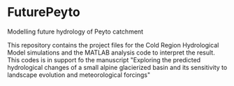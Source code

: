 # FuturePeyto
Modelling future hydrology of Peyto catchment

This repository contains the project files for the Cold Region Hydrological Model simulations and the MATLAB analysis code to interpret the result. This codes is in support fo the manuscript "Exploring the predicted hydrological changes of a small alpine glacierized basin and its sensitivity to landscape evolution and meteorological forcings" 
